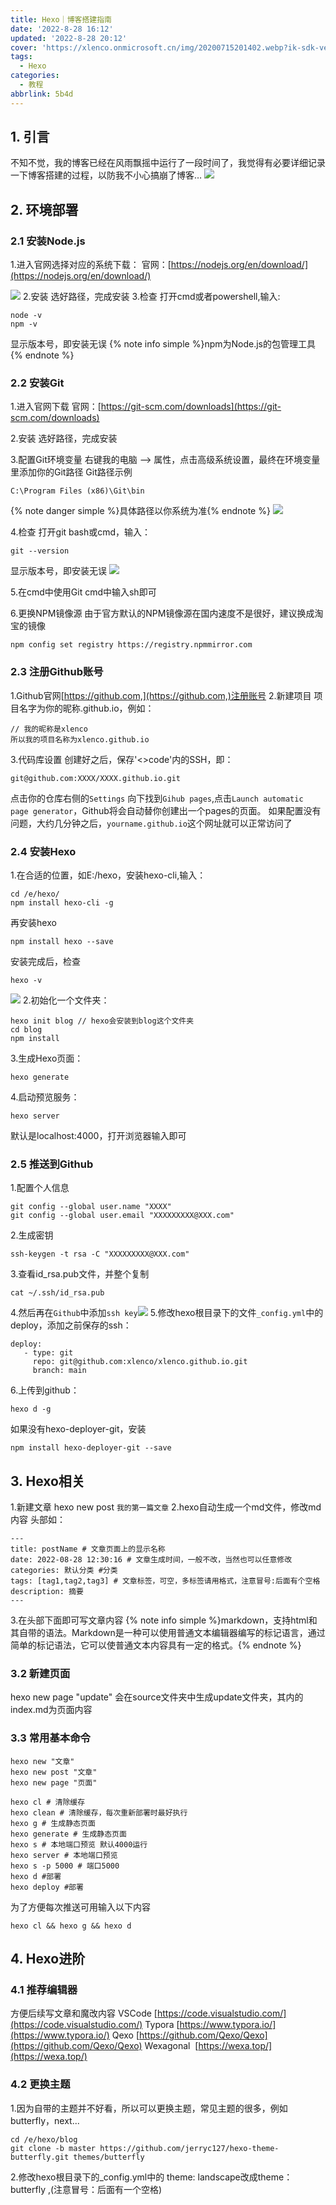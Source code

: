 ```yaml
---
title: Hexo｜博客搭建指南
date: '2022-8-28 16:12'
updated: '2022-8-28 20:12'
cover: 'https://xlenco.onmicrosoft.cn/img/20200715201402.webp?ik-sdk-version=javascript-1.4.3&updatedAt=1663987678157'
tags:
  - Hexo
categories:
  - 教程
abbrlink: 5b4d
---
```

## 1. 引言

不知不觉，我的博客已经在风雨飘摇中运行了一段时间了，我觉得有必要详细记录一下博客搭建的过程，以防我不小心搞崩了博客…
![](https://cdn.nlark.com/yuque/0/2024/jpeg/22578074/1707979064140-b86823d1-2852-4aec-bf05-9b5fe36c7338.jpeg#averageHue=%237e7e7a&from=url&id=MTjQ4&originHeight=240&originWidth=240&originalType=binary&ratio=1.25&rotation=0&showTitle=false&status=done&style=none&title=)



## 2. 环境部署

### 2.1 安装Node.js

1.进入官网选择对应的系统下载：
官网：[https://nodejs.org/en/download/](https://nodejs.org/en/download/)

![](https://cdn.nlark.com/yuque/0/2024/jpeg/22578074/1708047462445-c074f47c-d958-41b9-a551-fbb93fd3ffdb.jpeg#averageHue=%23c8c8c7&clientId=u7d38b809-d249-4&id=qssUu&originHeight=653&originWidth=1348&originalType=binary&ratio=1&rotation=0&showTitle=false&status=done&style=none&taskId=u89665cc5-0f09-417a-ab79-6ab6cbbcf3c&title=)
2.安装
选好路径，完成安装
3.检查
打开cmd或者powershell,输入:

```
node -v
npm -v
```

显示版本号，即安装无误
{% note info simple %}npm为Node.js的包管理工具{% endnote %}

### 2.2 安装Git

1.进入官网下载
官网：[https://git-scm.com/downloads](https://git-scm.com/downloads)

2.安装
选好路径，完成安装

3.配置Git环境变量
右键我的电脑 --> 属性，点击高级系统设置，最终在环境变量里添加你的Git路径
Git路径示例

```
C:\Program Files (x86)\Git\bin
```

{% note danger simple %}具体路径以你系统为准{% endnote %}
![](https://cdn.nlark.com/yuque/0/2024/png/22578074/1708047494406-8a2f93be-b230-4ccf-b248-e3f39af36a7a.png#averageHue=%23f8f6f6&clientId=u7d38b809-d249-4&id=O89h2&originHeight=1040&originWidth=1920&originalType=binary&ratio=1&rotation=0&showTitle=false&status=done&style=none&taskId=u0f728e25-b399-4c34-a30d-14eb748e0ee&title=)

4.检查
打开git bash或cmd，输入：

```
git --version
```

显示版本号，即安装无误
![](https://www.yuque.com/api/filetransfer/images?url=https%3A%2F%2Fpic1.xlenco.top%2Fi%2F1661671536489-a6c14ccb-2420-4009-92ce-e150b722547a.jpeg&sign=a79fb1388ed4edf0fb797063b79871d7c7aee0e478fba2cc1c1dbab1e796abc6#from=url&id=eux0F&originHeight=37&originWidth=234&originalType=binary&ratio=1.25&rotation=0&showTitle=false&status=done&style=none&title=)

5.在cmd中使用Git
cmd中输入sh即可

6.更换NPM镜像源
由于官方默认的NPM镜像源在国内速度不是很好，建议换成淘宝的镜像

```
npm config set registry https://registry.npmmirror.com
```

### 2.3 注册Github账号

1.Github官网[https://github.com,](https://github.com,)注册账号
2.新建项目
项目名字为你的昵称.github.io，例如：

```
// 我的昵称是xlenco
所以我的项目名称为xlenco.github.io
```

3.代码库设置
创建好之后，保存'<>code'内的SSH，即：

```
git@github.com:XXXX/XXXX.github.io.git
```

点击你的仓库右侧的`Settings`
向下找到`Gihub pages`,点击`Launch automatic page generator`，Github将会自动替你创建出一个pages的页面。 如果配置没有问题，大约几分钟之后，`yourname.github.io`这个网址就可以正常访问了

### 2.4 安装Hexo

1.在合适的位置，如E:/hexo，安装hexo-cli,输入：

```
cd /e/hexo/
npm install hexo-cli -g
```

再安装hexo

```
npm install hexo --save
```

安装完成后，检查

```
hexo -v
```

![](https://cdn.nlark.com/yuque/0/2024/jpeg/22578074/1708047582726-136ed7d4-a172-464a-8862-d495d414c886.jpeg#averageHue=%23070707&clientId=u7d38b809-d249-4&id=T2sYl&originHeight=325&originWidth=390&originalType=binary&ratio=1&rotation=0&showTitle=false&status=done&style=none&taskId=u7a756381-200f-4443-af05-cdfb464e25f&title=)
2.初始化一个文件夹：

```
hexo init blog // hexo会安装到blog这个文件夹
cd blog
npm install
```

3.生成Hexo页面：

```
hexo generate
```

4.启动预览服务：

```
hexo server
```

默认是localhost:4000，打开浏览器输入即可

### 2.5 推送到Github

1.配置个人信息

```
git config --global user.name "XXXX"
git config --global user.email "XXXXXXXXX@XXX.com"
```

2.生成密钥

```
ssh-keygen -t rsa -C "XXXXXXXXX@XXX.com"
```

3.查看id_rsa.pub文件，并整个复制

```
cat ~/.ssh/id_rsa.pub
```

4.然后再在`Github`中添加`ssh key`![](https://cdn.nlark.com/yuque/0/2024/jpeg/22578074/1708047589937-4a56438e-9941-42cf-8c99-8bbbaaab2f56.jpeg#averageHue=%23fdfcfc&clientId=u7d38b809-d249-4&id=Si5dn&originHeight=659&originWidth=1347&originalType=binary&ratio=1&rotation=0&showTitle=false&status=done&style=none&taskId=ue8cfa6e7-0efc-4960-84d6-57c640e12bf&title=)
5.修改hexo根目录下的文件`_config.yml`中的deploy，添加之前保存的ssh：

```
deploy:
   - type: git
     repo: git@github.com:xlenco/xlenco.github.io.git
     branch: main
```

6.上传到github：

```
hexo d -g
```

如果没有hexo-deployer-git，安装

```
npm install hexo-deployer-git --save
```

## 3. Hexo相关

1.新建文章
hexo new post `我的第一篇文章`
2.hexo自动生成一个md文件，修改md内容
头部如：

```
---
title: postName # 文章页面上的显示名称
date: 2022-08-28 12:30:16 # 文章生成时间，一般不改，当然也可以任意修改
categories: 默认分类 #分类
tags: [tag1,tag2,tag3] # 文章标签，可空，多标签请用格式，注意冒号:后面有个空格
description: 摘要
---
```

3.在头部下面即可写文章内容
{% note info simple %}markdown，支持html和其自带的语法。Markdown是一种可以使用普通文本编辑器编写的标记语言，通过简单的标记语法，它可以使普通文本内容具有一定的格式。{% endnote %}

### 3.2 新建页面

hexo new page "update"
会在source文件夹中生成update文件夹，其内的index.md为页面内容

### 3.3 常用基本命令

```
hexo new "文章"
hexo new post "文章"
hexo new page "页面"

hexo cl # 清除缓存
hexo clean # 清除缓存，每次重新部署时最好执行
hexo g # 生成静态页面
hexo generate # 生成静态页面
hexo s # 本地端口预览 默认4000运行
hexo server # 本地端口预览
hexo s -p 5000 # 端口5000
hexo d #部署
hexo deploy #部署
```

为了方便每次推送可用输入以下内容

```
hexo cl && hexo g && hexo d
```

## 4. Hexo进阶

### 4.1 推荐编辑器

方便后续写文章和魔改内容
VSCode [https://code.visualstudio.com/](https://code.visualstudio.com/)
Typora [https://www.typora.io/](https://www.typora.io/)
Qexo [https://github.com/Qexo/Qexo](https://github.com/Qexo/Qexo)
Wexagonal  [https://wexa.top/](https://wexa.top/)

### 4.2 更换主题

1.因为自带的主题并不好看，所以可以更换主题，常见主题的很多，例如butterfly，next...

```
cd /e/hexo/blog
git clone -b master https://github.com/jerryc127/hexo-theme-butterfly.git themes/butterfly
```

2.修改hexo根目录下的_config.yml中的 theme: landscape改成theme： butterfly ,(注意冒号：后面有一个空格)
